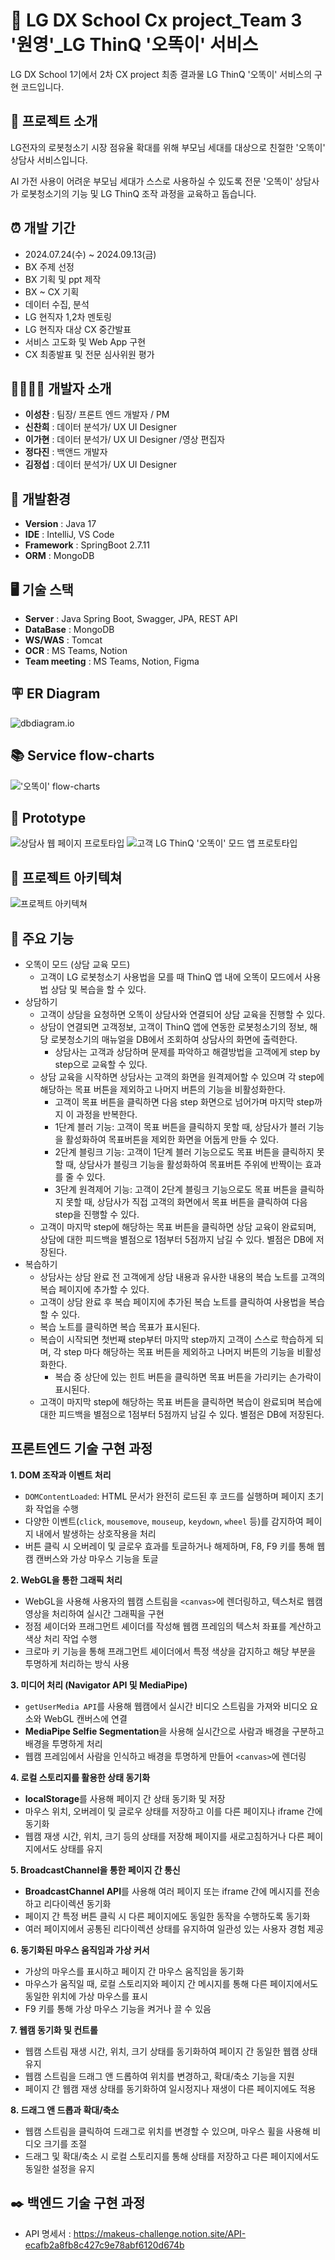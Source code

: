 # 🧐 LG DX School Cx project_Team 3 '원영'_LG ThinQ '오똑이' 서비스
LG DX School 1기에서 2차 CX project 최종 결과물 LG ThinQ '오똑이' 서비스의 구현 코드입니다.

## 🤖 프로젝트 소개
LG전자의 로봇청소기 시장 점유율 확대를 위해 부모님 세대를 대상으로 친절한 '오똑이' 상담사 서비스입니다.

AI 가전 사용이 어려운 부모님 세대가 스스로 사용하실 수 있도록 전문 '오똑이' 상담사가 로봇청소기의 기능 및 LG ThinQ 조작 과정을 교육하고 돕습니다.

## ⏰ 개발 기간 
- 2024.07.24(수) ~ 2024.09.13(금)
- BX 주제 선정
- BX 기획 및 ppt 제작
- BX ~ CX 기획
- 데이터 수집, 분석
- LG 현직자 1,2차 멘토링
- LG 현직자 대상 CX 중간발표
- 서비스 고도화 및 Web App 구현
- CX 최종발표 및 전문 심사위원 평가
  
## 👨‍💻👩‍💻 개발자 소개 
- **이성찬** : 팀장/ 프론트 엔드 개발자 / PM
- **신찬희** : 데이터 분석가/ UX UI Designer
- **이가현** : 데이터 분석가/ UX UI Designer /영상 편집자
- **정다진** : 백앤드 개발자
- **김정섭** :  데이터 분석가/ UX UI Designer

## 🔨 개발환경
- **Version** :  Java 17
- **IDE** : IntelliJ, VS Code
- **Framework** :  SpringBoot 2.7.11
- **ORM** : MongoDB

## 🖥️ 기술 스택
- **Server** : Java Spring Boot, Swagger, JPA, REST API
- **DataBase** : MongoDB
- **WS/WAS** : Tomcat
- **OCR** : MS Teams, Notion
- **Team meeting** : MS Teams, Notion, Figma

## 🪧 ER Diagram
![dbdiagram.io](https://github.com/user-attachments/assets/d2d352e8-2bec-41a6-9078-63d6aec294e8)

## 📚 Service flow-charts
!['오똑이' flow-charts](https://github.com/user-attachments/assets/2247869c-38e4-48f0-92d4-a644af217e7e)

## 📑 Prototype
![상담사 웹 페이지 프로토타입](https://github.com/user-attachments/assets/1736a1c5-33f7-4b5d-9351-78540c9e9425)
![고객 LG ThinQ '오똑이' 모드 앱 프로토타입](https://github.com/user-attachments/assets/6c2600d8-1f43-4727-9040-fd4000025bb6)

## 📝 프로젝트 아키텍쳐
![프로젝트 아키텍쳐](https://github.com/gmlstjq123/INHA_NET_ZERO_HACKATHON/blob/hello_there-12/%ED%94%84%EB%A1%9C%EC%A0%9D%ED%8A%B8%20%EC%95%84%ED%82%A4%ED%85%8D%EC%B3%90.png)

## 📌 주요 기능
- 오똑이 모드 (상담 교육 모드)
  - 고객이 LG 로봇청소기 사용법을 모를 때 ThinQ 앱 내에 오똑이 모드에서 사용법 상담 및 복습을 할 수 있다.
- 상담하기
   - 고객이 상담을 요청하면 오똑이 상담사와 연결되어 상담 교육을 진행할 수 있다.
   - 상담이 연결되면 고객정보, 고객이 ThinQ 앱에 연동한 로봇청소기의 정보, 해당 로봇청소기의 매뉴얼을 DB에서 조회하여 상담사의 화면에 출력한다.
     - 상담사는 고객과 상담하며 문제를 파악하고 해결방법을 고객에게 step by step으로 교육할 수 있다.
   - 상담 교육을 시작하면 상담사는 고객의 화면을 원격제어할 수 있으며 각 step에 해당하는 목표 버튼을 제외하고 나머지 버튼의 기능을 비활성화한다.
     - 고객이 목표 버튼을 클릭하면 다음 step 화면으로 넘어가며 마지막 step까지 이 과정을 반복한다.
     - 1단계 블러 기능: 고객이 목표 버튼을 클릭하지 못할 때, 상담사가 블러 기능을 활성화하여 목표버튼을 제외한 화면을 어둡게 만들 수 있다.
     - 2단계 블링크 기능: 고객이 1단계 블러 기능으로도 목표 버튼을 클릭하지 못할 때, 상담사가 블링크 기능을 활성화하여 목표버튼 주위에 반짝이는 효과를 줄 수 있다.
     - 3단계 원격제어 기능: 고객이 2단계 블링크 기능으로도 목표 버튼을 클릭하지 못할 때, 상담사가 직접 고객의 화면에서 목표 버튼을 클릭하여 다음 step을 진행할 수 있다.
   - 고객이 마지막 step에 해당하는 목표 버튼을 클릭하면 상담 교육이 완료되며, 상담에 대한 피드백을 별점으로 1점부터 5점까지 남길 수 있다. 별점은 DB에 저장된다.
- 복습하기
  - 상담사는 상담 완료 전 고객에게 상담 내용과 유사한 내용의 복습 노트를 고객의 복습 페이지에 추가할 수 있다. 
  - 고객이 상담 완료 후 복습 페이지에 추가된 복습 노트를 클릭하여 사용법을 복습할 수 있다.
  - 복습 노트를 클릭하면 복습 목표가 표시된다.
  - 복습이 시작되면 첫번째 step부터 마지막 step까지 고객이 스스로 학습하게 되며, 각 step 마다 해당하는 목표 버튼을 제외하고 나머지 버튼의 기능을 비활성화한다.
    - 복습 중 상단에 있는 힌트 버튼을 클릭하면 목표 버튼을 가리키는 손가락이 표시된다.
  - 고객이 마지막 step에 해당하는 목표 버튼을 클릭하면 복습이 완료되며 복습에 대한 피드백을 별점으로 1점부터 5점까지 남길 수 있다. 별점은 DB에 저장된다.
      
## 프론트엔드 기술 구현 과정
**1. DOM 조작과 이벤트 처리**
  - `DOMContentLoaded`: HTML 문서가 완전히 로드된 후 코드를 실행하며 페이지 초기화 작업을 수행
  - 다양한 이벤트(`click`, `mousemove`, `mouseup`, `keydown`, `wheel` 등)를 감지하여 페이지 내에서 발생하는 상호작용을 처리
  - 버튼 클릭 시 오버레이 및 글로우 효과를 토글하거나 해제하며, F8, F9 키를 통해 웹캠 캔버스와 가상 마우스 기능을 토글

**2. WebGL을 통한 그래픽 처리**
  - WebGL을 사용해 사용자의 웹캠 스트림을 `<canvas>`에 렌더링하고, 텍스처로 웹캠 영상을 처리하여 실시간 그래픽을 구현
  - 정점 셰이더와 프래그먼트 셰이더를 작성해 웹캠 프레임의 텍스처 좌표를 계산하고 색상 처리 작업 수행
  - 크로마 키 기능을 통해 프래그먼트 셰이더에서 특정 색상을 감지하고 해당 부분을 투명하게 처리하는 방식 사용

**3. 미디어 처리 (Navigator API 및 MediaPipe)**
  - `getUserMedia API`를 사용해 웹캠에서 실시간 비디오 스트림을 가져와 비디오 요소와 WebGL 캔버스에 연결
  - **MediaPipe Selfie Segmentation**을 사용해 실시간으로 사람과 배경을 구분하고 배경을 투명하게 처리
  - 웹캠 프레임에서 사람을 인식하고 배경을 투명하게 만들어 `<canvas>`에 렌더링

**4. 로컬 스토리지를 활용한 상태 동기화**
  - **localStorage**를 사용해 페이지 간 상태 동기화 및 저장
  - 마우스 위치, 오버레이 및 글로우 상태를 저장하고 이를 다른 페이지나 iframe 간에 동기화
  - 웹캠 재생 시간, 위치, 크기 등의 상태를 저장해 페이지를 새로고침하거나 다른 페이지에서도 상태를 유지

**5. BroadcastChannel을 통한 페이지 간 통신**
  - **BroadcastChannel API**를 사용해 여러 페이지 또는 iframe 간에 메시지를 전송하고 리다이렉션 동기화
  - 페이지 간 특정 버튼 클릭 시 다른 페이지에도 동일한 동작을 수행하도록 동기화
  - 여러 페이지에서 공통된 리다이렉션 상태를 유지하여 일관성 있는 사용자 경험 제공

**6. 동기화된 마우스 움직임과 가상 커서**
  - 가상의 마우스를 표시하고 페이지 간 마우스 움직임을 동기화
  - 마우스가 움직일 때, 로컬 스토리지와 페이지 간 메시지를 통해 다른 페이지에서도 동일한 위치에 가상 마우스를 표시
  - F9 키를 통해 가상 마우스 기능을 켜거나 끌 수 있음

**7. 웹캠 동기화 및 컨트롤**
  - 웹캠 스트림 재생 시간, 위치, 크기 상태를 동기화하여 페이지 간 동일한 웹캠 상태 유지
  - 웹캠 스트림을 드래그 앤 드롭하여 위치를 변경하고, 확대/축소 기능을 지원
  - 페이지 간 웹캠 재생 상태를 동기화하여 일시정지나 재생이 다른 페이지에도 적용

**8. 드래그 앤 드롭과 확대/축소**
  - 웹캠 스트림을 클릭하여 드래그로 위치를 변경할 수 있으며, 마우스 휠을 사용해 비디오 크기를 조절
  - 드래그 및 확대/축소 시 로컬 스토리지를 통해 상태를 저장하고 다른 페이지에서도 동일한 설정을 유지

## ✒️ 백엔드 기술 구현 과정

- API 명세서 : <https://makeus-challenge.notion.site/API-ecafb2a8fb8c427c9e78abf6120d674b>

